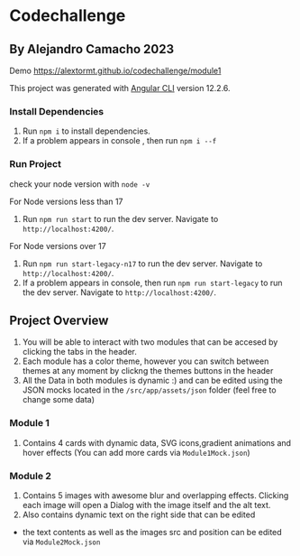 # Codechallenge
## By Alejandro Camacho 2023

Demo https://alextormt.github.io/codechallenge/module1

This project was generated with [Angular CLI](https://github.com/angular/angular-cli) version 12.2.6. 

### Install Dependencies

1. Run `npm i` to install dependencies. 
2. If a problem appears in console , then run `npm i --f`

### Run Project

check your node version with `node -v`

For Node versions less than 17
1. Run `npm run start` to run the dev server. Navigate to `http://localhost:4200/`. 

For Node versions over 17
1. Run `npm run start-legacy-n17` to run the dev server. Navigate to `http://localhost:4200/`. 
2. If a problem appears in console, then run `npm run start-legacy` to run the dev server. Navigate to `http://localhost:4200/`. 

## Project Overview

1. You will be able to interact with two modules that can be accesed by clicking the tabs in the header.
2. Each module has a color theme, however you can switch between themes at any moment by clickng the themes buttons in the header
3. All the Data in both modules is dynamic :) and can be edited using the JSON mocks located in the `/src/app/assets/json` folder (feel free to change some data)

### Module 1
1. Contains 4 cards with dynamic data, SVG icons,gradient animations and hover effects (You can add more cards via `Module1Mock.json`)

### Module 2
1. Contains 5 images with awesome blur and overlapping effects. Clicking each image will open a Dialog with the image itself and the alt text.
2. Also contains dynamic text on the right side that can be edited 

* the text contents as well as the images src and position can be edited via `Module2Mock.json`

